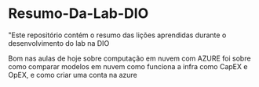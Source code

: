 # Resumo-Da-Lab-DIO
 "Este repositório contém o resumo das lições aprendidas durante o desenvolvimento do lab na  DIO



   Bom nas aulas de hoje sobre computação em nuvem com AZURE foi sobre como   comparar modelos em nuvem 
   como funciona a infra como CapEX e OpEX, e como criar uma conta na azure 
